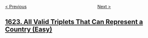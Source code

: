 <!--|This file generated by command(leetcode description); DO NOT EDIT.    |-->
<!--+----------------------------------------------------------------------+-->
<!--|@author    openset <openset.wang@gmail.com>                           |-->
<!--|@link      https://github.com/openset                                 |-->
<!--|@home      https://github.com/openset/leetcode                        |-->
<!--+----------------------------------------------------------------------+-->

[< Previous](../fancy-sequence "Fancy Sequence")
　　　　　　　　　　　　　　　　
[Next >](../largest-substring-between-two-equal-characters "Largest Substring Between Two Equal Characters")

## [1623. All Valid Triplets That Can Represent a Country (Easy)](https://leetcode.com/problems/all-valid-triplets-that-can-represent-a-country "")


